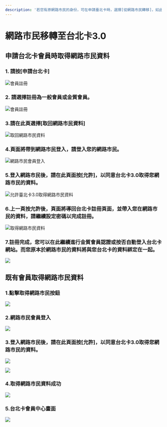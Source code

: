 ```yaml
---
description: '若您有原網路市民的身份，可在申請臺北卡時，選擇[從網路市民轉移]，如此才能得到您原位於網路市民的資料。也可以在申請臺北卡之後，將網路市民帳號取回。'
---
```


# 網路市民移轉至台北卡3.0

## 申請台北卡會員時取得網路市民資料

### 1. 請按\[申請台北卡\]

![&#x6703;&#x54E1;&#x8A3B;&#x518A;](.gitbook/assets/zhu-ce-hui-yuan.png)

### 2. 請選擇註冊為一般會員或金質會員。

![&#x6703;&#x54E1;&#x8A3B;&#x518A;](.gitbook/assets/zhu-ce-hui-yuan%20%281%29.png)

### 3.請在此頁選擇\[取回網路市民資料\]

![&#x53D6;&#x56DE;&#x7DB2;&#x8DEF;&#x5E02;&#x6C11;&#x8CC7;&#x6599;](.gitbook/assets/wang-lu-shi-min-qu-hui-shang-ban-bu-wang-lu-shi-min.png)

### 4.頁面將帶到網路市民登入，請登入您的網路市民。

![&#x7DB2;&#x8DEF;&#x5E02;&#x6C11;&#x6703;&#x54E1;&#x767B;&#x5165;](.gitbook/assets/wang-lu-shi-min-deng-ru.png)

### 5.登入網路市民後，請在此頁面按\[允許\]，以同意台北卡3.0取得您網路市民的資料。

![&#x5141;&#x8A31;&#x81FA;&#x5317;&#x5361;3.0&#x53D6;&#x5F97;&#x7DB2;&#x8DEF;&#x5E02;&#x6C11;&#x8CC7;&#x6599;](.gitbook/assets/2018-04-26_100630.png)

### 6.上一頁按允許後，頁面將導回台北卡註冊頁面，並帶入您在網路市民的資料，請繼續設定密碼以完成註冊。

![&#x53D6;&#x5F97;&#x7DB2;&#x8DEF;&#x5E02;&#x6C11;&#x8CC7;&#x6599;](.gitbook/assets/yi-ban-hui-yuan-zhu-ce.png)

### 7.註冊完成，您可以在此繼續進行金質會員認證或按否自動登入台北卡網站。而您原本於網路市民的資料將與您台北卡的資料綁定在一起。

![](.gitbook/assets/jin-zhi-hui-yuan-ren-zheng%20%281%29.png)

##  既有會員取得網路市民資料

### 1.點擊取得網路市民按鈕

![](.gitbook/assets/an-niu.png)

### 2.網路市民會員登入

![](.gitbook/assets/ren-zheng.png)

### 3.登入網路市民後，請在此頁面按\[允許\]，以同意台北卡3.0取得您網路市民的資料。

![](.gitbook/assets/wang-lu-shi-min-shou-quan-shuo-ming.png)

![](.gitbook/assets/wang-lu-shi-min-shou-quan-shuo-ming-confirm%20%281%29.png)

###  4.取得網路市民資料成功

![](.gitbook/assets/cheng-gong.png)

###  5.台北卡會員中心畫面

![](.gitbook/assets/tpcd-cheng-gong.png)

